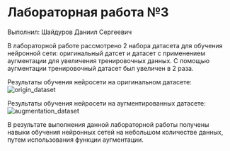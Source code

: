 # Лабораторная работа №3
Выполнил: Шайдуров Даниил Сергеевич

В лабораторной работе рассмотрено 2 набора датасета для обучения нейронной сети: оригинальный датсет и датасет с применением аугментации для увеличения тренировочных данных. С помощью аугментации тренировочный датасет был увеличен в 2 раза. 

Результаты обучения нейросети на оригинальном датасете: 
![origin_dataset](https://github.com/DaniilShd/NN_lab_3/blob/main/image/origin_dataset)

Результаты обучения нейросети на аугментированных датасете: 
![augmentation_dataset](https://github.com/DaniilShd/NN_lab_3/blob/main/image/augmentation_dataset)


В результате выполнения данной лабораторной работы получены навыки обучения
нейронных сетей на небольшом количестве данных, путем использования функции
аугментации. 
